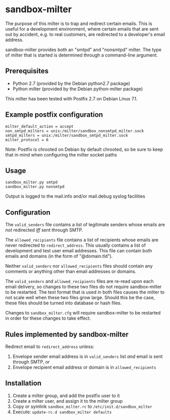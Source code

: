 sandbox-milter
==============

The purpose of this milter is to trap and redirect certain emails.  This is
useful for a development environment, where certain emails that are sent out by
accident, e.g. to real customers, are redirected to a developer's email address.

sandbox-milter provides both an "smtpd" and "nonsmtpd" milter.  The type of
milter that is started is determined through a command-line argument.


Prerequisites
-------------

- Python 2.7 (provided by the Debian python2.7 package)
- Python milter (provided by the Debian python-milter package)

This milter has been tested with Postfix 2.7 on Debian Linux 7.1.


Example postfix configuration
-----------------------------

    milter_default_action = accept
    non_smtpd_milters = unix:/milter/sandbox_nonsmtpd_milter.sock
    smtpd_milters = unix:/milter/sandbox_smtpd_milter.sock
    milter_protocol = 6

Note: Postfix is chrooted on Debian by default chrooted, so be sure to keep
that in mind when configuring the milter socket paths


Usage
-----

    sandbox_milter.py smtpd
    sandbox_milter.py nonsmtpd

Output is logged to the mail.info and/or mail.debug syslog facilities


Configuration
-------------

The `valid_senders` file contains a list of legitimate senders whose emails are
*not* redirected *iff* sent through SMTP.

The `allowed_recipients` file contains a list of recipients whose emails are never
redirected to `redirect_address`.  This usually contains a list of development
and test user email addresses.  This file can contain both emails and domains
(in the form of "@domain.tld").

Neither `valid_senders` nor `allowed_recipients` files should contain any comments
or anything other than email addresses or domains.

The `valid_senders` and `allowed_recipients` files are re-read upon each email
delivery, so changes to these two files do not require sandbox-milter to be
restarted.  The text format that is used in both files causes the milter to not
scale well when these two files grow large.  Should this be the case, these
files should be turned into database or hash files.

Changes to `sandbox_milter.cfg` will require sandbox-milter to be restarted in
order for these changes to take effect.


Rules implemented by sandbox-milter
-----------------------------------

Redirect email to `redirect_address` unless:

1. Envelope sender email address is in `valid_senders` list *and* email is sent through SMTP, or
2. Envelope recipient email address or domain is in `allowed_recipients`


Installation
------------

1. Create a milter group, and add the postfix user to it
2. Create a milter user, and assign it to the milter group
3. Copy or symlink `sandbox_milter.rc` to `/etc/init.d/sandbox_milter`
4. Execute: `update-rc.d sandbox_milter defaults`
